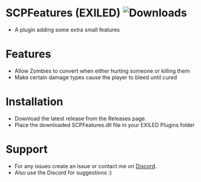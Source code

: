 # SCPFeatures (EXILED) ![Downloads](https://img.shields.io/github/downloads/Misfiy/SCPFeatures/total)
* A plugin adding some extra small features

# Features
* Allow Zombies to convert when either hurting someone or killing them
* Make certain damage types cause the player to bleed until cured 

# Installation
* Download the latest release from the Releases page.
* Place the downloaded SCPFeatures.dll file in your EXILED Plugins folder

# Support
* For any issues create an issue or contact me on [Discord](https://discord.gg/RYzahv3vfC).
* Also use the Discord for suggestions :)
